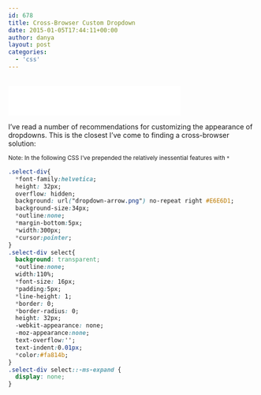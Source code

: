 ```yaml
---
id: 678
title: Cross-Browser Custom Dropdown
date: 2015-01-05T17:44:11+00:00
author: danya
layout: post
categories:
  - 'css'
---
```

<div>&nbsp;</div>
<iframe height="60" width="350" src="/assets/iframes/dropdown.html" frameborder="0"></iframe>

I&#8217;ve read a number of recommendations for customizing the appearance of dropdowns.
This is the closest I&#8217;ve come to finding a cross-browser solution:

<!--more-->
<small>Note: In the following CSS I&#8217;ve prepended the relatively inessential features with <code>*</code></small>

```css
.select-div{
  *font-family:helvetica;
  height: 32px;
  overflow: hidden;
  background: url("dropdown-arrow.png") no-repeat right #E6E6D1;
  background-size:34px;
  *outline:none;
  *margin-bottom:5px;
  *width:300px;
  *cursor:pointer;
}
.select-div select{
  background: transparent;
  *outline:none;
  width:110%;
  *font-size: 16px;
  *padding:5px;
  *line-height: 1;
  *border: 0;
  *border-radius: 0;
  height: 32px;
  -webkit-appearance: none;
  -moz-appearance:none;
  text-overflow:'';
  text-indent:0.01px;
  *color:#fa814b;
}
.select-div select::-ms-expand {
  display: none;
}
```
